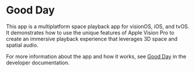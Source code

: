 # Good Day

This app is a multiplatform space playback app for visionOS, iOS, and tvOS. It demonstrates how to use the unique features of Apple Vision Pro to create an immersive playback experience that leverages 3D space and spatial audio.

For more information about the app and how it works, see
[Good Day](https://developer.apple.com/documentation/visionos/destination-space) in the developer documentation.
